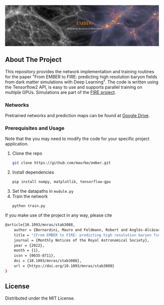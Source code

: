 
<!-- PROJECT SHIELDS -->
<!--
*** I'm using markdown "reference style" links for readability.
*** Reference links are enclosed in brackets [ ] instead of parentheses ( ).
*** See the bottom of this document for the declaration of the reference variables
*** for contributors-url, forks-url, etc. This is an optional, concise syntax you may use.
*** https://www.markdownguide.org/basic-syntax/#reference-style-links
-->

<br />
<p align="center">
    <img src="src/banner_small.png">
</p>



## About The Project
This repository provides the network implementation and training routines for the paper "From EMBER to FIRE: predicting high resolution baryon fields from dark matter simulations with Deep Learning".
The code is written using the Tensorflow2 API, is easy to use and supports parallel training on multiple GPUs.
Simulations are part of the [FIRE project](https://fire.northwestern.edu).


### Networks
Pretrained networks and prediction maps can be found at [Google Drive](https://drive.google.com/drive/folders/10_7Y3xjwHeZFdX6Fm5luhl-lMkVKH63k?usp=sharing).


### Prerequisites and Usage
Note that the you may need to modify the code for your specific project application.

1. Clone the repo
   ```sh
   git clone https://github.com/maurbe/ember.git
   ```
3. Install dependencies
   ```sh
   pip install numpy, matplotlib, tensorflow-gpu
   ```
4. Set the datapaths in `module.py`
5. Train the network
   ```sh
   python train.py
   ```

If you make use of the project in any way, please cite
```sh
@article{10.1093/mnras/stab3088,
    author = {Bernardini, Mauro and Feldmann, Robert and Anglés-Alcázar, Daniel and Boylan-Kolchin, Mike and Bullock, James and Mayer, Lucio and Stadel, Joachim},
    title = "{From EMBER to FIRE: predicting high resolution baryon fields from dark matter simulations with Deep Learning}",
    journal = {Monthly Notices of the Royal Astronomical Society},
    year = {2022},
    month = {1},
    issn = {0035-8711},
    doi = {10.1093/mnras/stab3088},
    url = {https://doi.org/10.1093/mnras/stab3088}
}
```

## License

Distributed under the MIT License.

